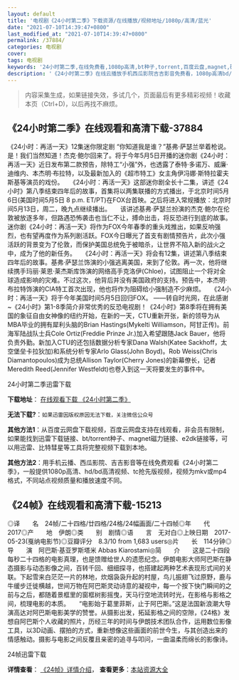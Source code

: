 ```yaml
---
layout: default
title: '电视剧《24小时第二季》下载资源/在线播放/视频地址/1080p/高清/蓝光'
date: "2021-07-10T14:39:47+0800"
last_modified_at: "2021-07-10T14:39:47+0800"
permalink: /37884/
categories: 电视剧
cover:
tags: 电视剧
keywords: '24小时第二季,在线免费看,1080p高清,bt种子,torrent,百度云盘,magnet,磁力链,迅雷下载资源'
description: '《24小时第二季》在线云播放手机西瓜影院吉吉影音免费看，1080p高清bd/hd未删减完整版和tc抢先枪版，mkv/mp4格式，附带bt/torrent种子、magnet/磁力链、百度云盘、网盘资源迅雷下载链接'
---
```


>内容采集生成，如果链接失效，多试几个，页面最后有更多精彩视频！收藏本页（Ctrl+D)，以后再找不麻烦。


## 《24小时第二季》在线观看和高清下载-37884

《24小时：再活一天》12集迷你限定剧    “你知道我是谁？”基弗·萨瑟兰举着枪说。是！我们当然知道！杰克·鲍尔回来了。将于今年5月5日开播的迷你剧《24小时：再活一天》近日发布第二款预告，除特工“小强”外，也透露了泰特·多诺万、威廉·迪维内、本杰明·布拉特，以及最新加入的《超市特工》女主角伊冯娜·斯特拉霍夫斯基等演员的戏份。　　《24小时：再活一天》这部迷你剧全长十二集，讲述《24小时》第八季结束四年后的故事，首集将以两集联播的方式播出，于北京时间5月6日(美国时间5月5日 8 p.m. ET/PT)在FOX台首映。之后将进入常规播放：北京时间5月13日，周二，晚九点继续播出。　　该讲述基弗·萨瑟兰扮演的杰克·鲍尔在伦敦被放逐多年，但路遇恐怖袭击也当仁不让，搏命出击，将反恐进行到底的故事。    迷你剧《24小时：再活一天》将作为FOX今年春季的重头戏推出，如果反响强烈，也有望再度作为系列剧活跃。FOX今日曝光了首支有剧情预告片，此次小强活跃的背景变为了伦敦，而保护美国总统免于被暗杀，让世界不陷入新的战火之中，成为了他的新任务。　　《24小时：再活一天》将会有12集，讲述第八季结束四年后的故事。基弗·萨瑟兰饰演的小强逃离美国，来到了伦敦。再一次，他将继续携手玛丽·莱恩·莱杰斯库饰演的网络高手克洛伊(Chloe)，试图阻止一个将对全球造成影响的灾难。不过这次，他背后并没有美国政府的支持。预告中，本杰明·布拉特饰演的CIA特工首次出现，他也将作为阻碍给小强制造不少麻烦。　　《24小时：再活一天》将于今年美国时间5月5日回归FOX。                                                                                ——转自时光网，在此感谢~《24小时》第1-8季简介非常优秀的反恐电视剧！《24小时》第8季将在拥有美国的象征自由女神像的纽约开始，在新的一天，CTU重新开张，新的领导为从MBA毕业的拥有犀利头脑的Brian Hastings(Mykelti Williamson，阿甘正传)。前海军陆战队士兵Cole Ortiz(Freddie Prinze Jr.)加入希望跟随Jack Bauer，他将负责外勤。新加入CTU的还包括数据分析专家Dana Walsh(Katee Sackhoff，太空堡垒卡拉狄加)和系统分析专家Arlo Glass(John Boyd)。Rob Weiss(Chris  Diamantopoulos)成为总统Allison Taylor(Cherry Jones)的新幕僚长，记者Meredith Reed(Jennifer Westfeldt)也卷入到这一天将要发生的事件中。


24小时第二季迅雷下载

**下载地址**： [在线观看下载 《24小时第二季》](https://www.993dy.com//vod-detail-id-28127.html) 


**无法下载?**：`如果迅雷因版权原因无法下载，关注微信公众号 `

**其他方法1**：从百度云网盘下载视频，百度云网盘支持在线观看，非会员有限制，如果能找到迅雷下载链接、bt/torrent种子、magnet磁力链接、e2dk链接等，可以用迅雷、比特彗星等工具将完整视频下载到本地。

**其他方法2**：用手机云播、西瓜影院、吉吉影音等在线免费观看《24小时第二季》，一般提供1080p高清、hd/bd高清视频、tc抢先版视频，视频为mkv或mp4格式，不同站点视频质量和播放速度不同。


## 《24帧》在线观看和高清下载-15213

◎译　　名　24帧/二十四格/廿四格/24格/24幅画面/二十四帧◎年　　代　2017◎产　　地　伊朗◎类　　别　剧情◎语　　言　无对白◎上映日期　2017-05-23(戛纳电影节)◎豆瓣评分　8.3/10 from 1,683 users◎片　　长　114分钟◎导　　演　阿巴斯·基亚罗斯塔米 Abbas Kiarostami◎简　　介　　这是二十四段每秒二十四格的电影真理，也是馈赠给世人的遗愿纪念。伊朗电影大师阿巴斯在静态摄影与动态影像之间，百转千回、细细探寻，也搭建起两种艺术表现形式间的关联。下起雪来白茫茫一片的林地，炊烟袅袅升起的村屋，鸟儿振翅飞过原野，鹿与牛缓步迁徙横越，世间万物在阿巴斯灵动诗意的凝视中，每一个按下快门瞬间的之前与之后，都随着景框里的窗框树影摇曳，天马行空地流转时光，在影格与影格之间，梳理电影的本质。　　“电影始于葛里菲斯，止于阿巴斯。”这是法国新浪潮大导演高达对阿巴斯电影美学的赞誉。从摄影出发，拓延影格之间的空隙，《24格》发想自阿巴斯个人收藏的照片，历经三年的时间与伊朗技术团队合作，运用数位影像工具，以3D动画、摆拍的方式，重新想像这些画面的前世今生，与其创造出来的情感触动。摄影与电影之间反覆且亲密的追寻与叩问，一曲温柔而绵长的影像诗。


24帧迅雷下载

**详情查看**： [《24帧》详情介绍](/movie/15213/)， **查看更多**：[本站资源大全](/movie/t/all/)

